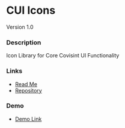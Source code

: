 # CUI Icons
Version 1.0


### Description
Icon Library for Core Covisint UI Functionality

### Links
* [Read Me](https://github.com/thirdwavellc/cui-icons/blob/master/README.md)
* [Repository](https://github.com/thirdwavellc/cui-icons    )

### Demo
* [Demo Link](http://cui.covisint.qa.thirdwavellc.com/cui-icons-0.0.1-SNAPSHOT/build/index.html)
